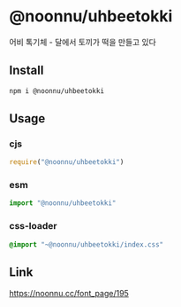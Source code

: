 # @noonnu/uhbeetokki
어비 톡기체 - 달에서 토끼가 떡을 만들고 있다

## Install
```sh
npm i @noonnu/uhbeetokki
```
## Usage
### cjs
```js
require("@noonnu/uhbeetokki")
```
### esm
```js
import "@noonnu/uhbeetokki"
```
### css-loader
```css
@import "~@noonnu/uhbeetokki/index.css"
```

## Link
https://noonnu.cc/font_page/195